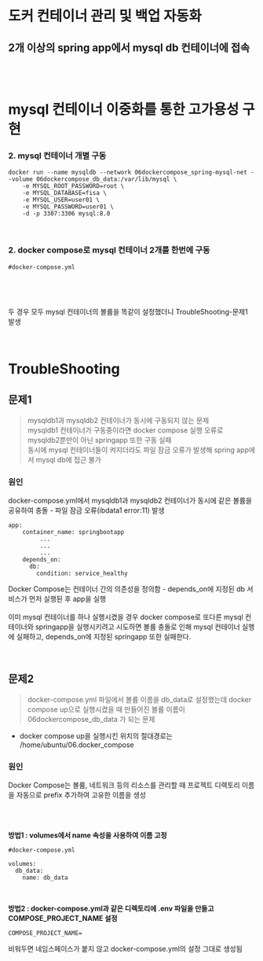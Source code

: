 # 도커 컨테이너 관리 및 백업 자동화 

## 2개 이상의 spring app에서 mysql db 컨테이너에 접속


<br><br>

# mysql 컨테이너 이중화를 통한 고가용성 구현

### 2. mysql 컨테이너 개별 구동

```
docker run --name mysqldb --network 06dockercompose_spring-mysql-net --volume 06dockercompose_db_data:/var/lib/mysql \
    -e MYSQL_ROOT_PASSWORD=root \
    -e MYSQL_DATABASE=fisa \
    -e MYSQL_USER=user01 \
    -e MYSQL_PASSWORD=user01 \
    -d -p 3307:3306 mysql:8.0
```

<br>

### 2. docker compose로 mysql 컨테이너 2개를 한번에 구동 

```
#docker-compose.yml



```

<br>

두 경우 모두 mysql 컨테이너의 볼륨을 똑같이 설정했더니 TroubleShooting-문제1 발생

<br>

# TroubleShooting

## 문제1

> mysqldb1과 mysqldb2 컨테이너가 동시에 구동되지 않는 문제<br>
> mysqldb1 컨테이너가 구동중이라면 docker compose 실행 오류로 mysqldb2뿐만이 아닌 springapp 또한 구동 실패<br>
> 동시에 mysql 컨테이너들이 켜지더라도 파일 잠금 오류가 발생해 spring app에서 mysql db에 접근 불가

### 원인
docker-compose.yml에서 mysqldb1과 mysqldb2 컨테이너가 동시에 같은 볼륨을 공유하여 충돌 - 파일 잠금 오류(ibdata1 error:11) 발생<br>
```
app:
    container_name: springbootapp
         ...
         ...
         ...
    depends_on:
      db:
        condition: service_healthy
```
Docker Compose는 컨테이너 간의 의존성을 정의함 - depends_on에 지정된 db 서비스가 먼저 실행된 후 app을 실행
<br><br>
이미 mysql 컨테이너를 하나 실행시켰을 경우 docker compose로 또다른 mysql 컨테이너와 springapp을 실행시키려고 시도하면 볼륨 충돌로 인해 mysql 컨테이너 실행에 실패하고, depends_on에 지정된 springapp 또한 실패한다.


<br>

## 문제2

> docker-compose.yml 파일에서 볼륨 이름을 db_data로 설정했는데 docker compose up으로 실행시켰을 때 만들어진 볼륨 이름이 06dockercompose_db_data 가 되는 문제<br>

* docker compose up을 실행시킨 위치의 절대경로는 /home/ubuntu/06.docker_compose

### 원인
Docker Compose는 볼륨, 네트워크 등의 리소스를 관리할 때 프로젝트 디렉토리 이름을 자동으로 prefix 추가하여 고유한 이름을 생성

<br><br>


<b>방법1 : volumes에서 name 속성을 사용하여 이름 고정</b>
```
#docker-compose.yml 

volumes:
  db_data:
    name: db_data
```

<br>

<b>방법2 : docker-compose.yml과 같은 디렉토리에 .env 파일을 만들고 COMPOSE_PROJECT_NAME 설정 </b>
```
COMPOSE_PROJECT_NAME=
```
비워두면 네임스페이스가 붙지 않고 docker-compose.yml의 설정 그대로 생성됨



